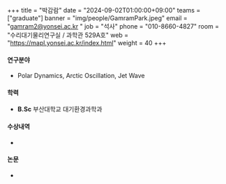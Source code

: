 +++
title  = "박감람" 
date   = "2024-09-02T01:00:00+09:00"
teams  = ["graduate"]
banner = "img/people/GamramPark.jpeg"
email  = "gamram2@yonsei.ac.kr "
job    = "석사"
phone  = "010-8660-4827"
room   = "수리대기물리연구실 / 과학관 529A호"
web    = "https://mapl.yonsei.ac.kr/index.html"
weight = 40
+++

#### 연구분야
 + Polar Dynamics, Arctic Oscillation, Jet Wave

#### 학력
 + **B.Sc** 부산대학교 대기환경과학과

#### 수상내역
 + 

#### 논문
 +